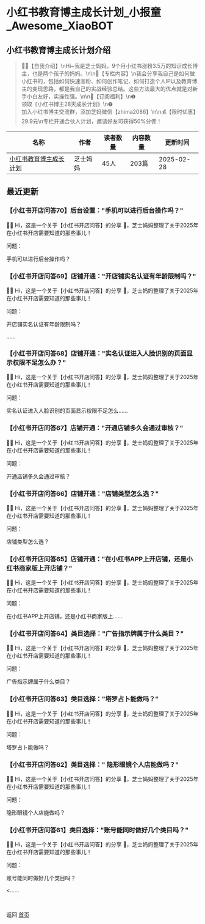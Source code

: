 # 小红书教育博主成长计划_小报童_Awesome_XiaoBOT

## 小红书教育博主成长计划介绍
> 🙋‍♀️【自我介绍】\nHi~我是芝士妈妈，9个月小红书涨粉3.5万的知识成长博主，也是两个孩子的妈妈。\n\n👏【专栏内容】\n我会分享我自己是如何做小红书的，包括如何快速涨粉、如何创作笔记、如何打造个人IP以及教育博主的变现思路，都是我自己的实战经验总结。这些方法最大的优点就是对新手小白友好，实操性强。\n\n🌟【订阅福利】\n❶  
领取《小红书博主28天成长计划》\n❷  
加入小红书博主交流群，添加芝妈微信【zhima2086】\n\n💰【限时优惠】29.9元\n专栏开通合伙人计划，邀请好友可获得50%分佣！  
  


|名称|作者|读者数量|内容数量|更新时间|
|---|---|---|---|---|
|[小红书教育博主成长计划](https://xiaobot.net/p/cheesemama?refer=0b133df9-27dc-423b-8101-639049001c13)|芝士妈妈|45人|203篇|2025-02-28|

## 最近更新
### 【小红书开店问答70】后台设置："手机可以进行后台操作吗？"

🙋‍♀️ Hi，这是一个关于【小红书开店问答】的分享 👏，芝士妈妈整理了关于2025年在小红书开店需要知道的那些事儿！

问题：

手机可以进行后台操作吗？

### 【小红书开店问答69】店铺开通："开店铺实名认证有年龄限制吗？"

🙋‍♀️ Hi，这是一个关于【小红书开店问答】的分享 👏，芝士妈妈整理了关于2025年在小红书开店需要知道的那些事儿！

问题：

开店铺实名认证有年龄限制吗？

......

### 【小红书开店问答68】店铺开通："实名认证进入人脸识别的页面显示权限不足怎么办？"

🙋‍♀️ Hi，这是一个关于【小红书开店问答】的分享 👏，芝士妈妈整理了关于2025年在小红书开店需要知道的那些事儿！

问题：

实名认证进入人脸识别的页面显示权限不足怎么......

### 【小红书开店问答67】店铺开通："开通店铺多久会通过审核？"

🙋‍♀️ Hi，这是一个关于【小红书开店问答】的分享 👏，芝士妈妈整理了关于2025年在小红书开店需要知道的那些事儿！

问题：

开通店铺多久会通过审核？

### 【小红书开店问答66】店铺开通："店铺类型怎么选？"

🙋‍♀️ Hi，这是一个关于【小红书开店问答】的分享 👏，芝士妈妈整理了关于2025年在小红书开店需要知道的那些事儿！

问题：

店铺类型怎么选？

### 【小红书开店问答65】店铺开通："在小红书APP上开店铺，还是小红书商家版上开店铺？"

🙋‍♀️ Hi，这是一个关于【小红书开店问答】的分享 👏，芝士妈妈整理了关于2025年在小红书开店需要知道的那些事儿！

问题：

在小红书APP上开店铺，还是小红书商家版上......

### 【小红书开店问答64】类目选择："广告指示牌属于什么类目？"

🙋‍♀️ Hi，这是一个关于【小红书开店问答】的分享 👏，芝士妈妈整理了关于2025年在小红书开店需要知道的那些事儿！

问题：

广告指示牌属于什么类目？

### 【小红书开店问答63】类目选择："塔罗占卜能做吗？"

🙋‍♀️ Hi，这是一个关于【小红书开店问答】的分享 👏，芝士妈妈整理了关于2025年在小红书开店需要知道的那些事儿！

问题：

塔罗占卜能做吗？

### 【小红书开店问答62】类目选择：" 隐形眼镜个人店能做吗？"

🙋‍♀️ Hi，这是一个关于【小红书开店问答】的分享 👏，芝士妈妈整理了关于2025年在小红书开店需要知道的那些事儿！

问题：

隐形眼镜个人店能做吗？

### 【小红书开店问答61】类目选择："账号能同时做好几个类目吗？"

🙋‍♀️ Hi，这是一个关于【小红书开店问答】的分享 👏，芝士妈妈整理了关于2025年在小红书开店需要知道的那些事儿！

问题：

账号能同时做好几个类目吗？

<......


<a href="https://github.com/Reno9527/awesome-xiaobot" style="color: white; text-decoration: none;">awesome-xiaobot</a>

返回 [首页](../README.md)
